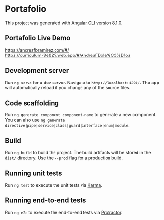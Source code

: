 # Portafolio

This project was generated with [Angular CLI](https://github.com/angular/angular-cli) version 8.1.0.

## Portafolio Live Demo
https://andresfbramirez.com/#/
<br>
https://curriculum-9e825.web.app/#/AndresFBola%C3%B1os

## Development server

Run `ng serve` for a dev server. Navigate to `http://localhost:4200/`. The app will automatically reload if you change any of the source files.

## Code scaffolding

Run `ng generate component component-name` to generate a new component. You can also use `ng generate directive|pipe|service|class|guard|interface|enum|module`.

## Build

Run `ng build` to build the project. The build artifacts will be stored in the `dist/` directory. Use the `--prod` flag for a production build.

## Running unit tests

Run `ng test` to execute the unit tests via [Karma](https://karma-runner.github.io).

## Running end-to-end tests

Run `ng e2e` to execute the end-to-end tests via [Protractor](http://www.protractortest.org/).

